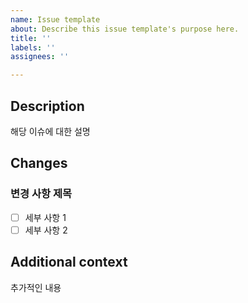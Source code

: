 ```yaml
---
name: Issue template
about: Describe this issue template's purpose here.
title: ''
labels: ''
assignees: ''

---
```


## Description
해당 이슈에 대한 설명

## Changes
### 변경 사항 제목
- [ ] 세부 사항 1
- [ ] 세부 사항 2

## Additional context
추가적인 내용
